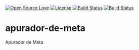 [![Open Source Love](https://badges.frapsoft.com/os/v1/open-source.svg?v=103)](https://github.com/ellerbrock/open-source-badges/)
[![License](https://img.shields.io/badge/License-Apache%202.0-blue.svg)](https://opensource.org/licenses/Apache-2.0)
[![Build Status](https://travis-ci.org/williamsgomess/apurador-de-meta.svg?branch=master)](https://travis-ci.org/williamsgomess/apurador-de-meta)
[![Build Status](https://travis-ci.org/williamsgomess/apurador-de-meta.svg?branch=master)](https://travis-ci.org/williamsgomess/apurador-de-meta)

# apurador-de-meta
Apurador de Meta
